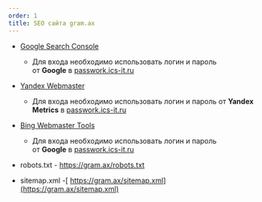 ```yaml
---
order: 1
title: SEO сайта gram.ax
---
```


-  [Google Search Console](./google.md)

   -  Для входа необходимо использовать логин и пароль от **Google** в [passwork.ics-it.ru](http://passwork.ics-it.ru)

-  [Yandex Webmaster](./yandex.md)

   -  Для входа необходимо использовать логин и пароль от **Yandex Metrics**﻿ в [passwork.ics-it.ru](http://passwork.ics-it.ru)

-  [Bing Webmaster Tools](./bing.md)

   -  Для входа необходимо использовать логин и пароль от **Google** в [passwork.ics-it.ru](http://passwork.ics-it.ru)

-  robots.txt - <https://gram.ax/robots.txt>

-  sitemap.xml -[ https://gram.ax/sitemap.xml](https://gram.ax/sitemap.xml)